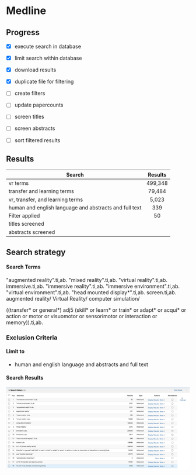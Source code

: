 # Medline

## Progress
- [x] execute search in database
- [x] limit search within database
- [x] download results
- [x] duplicate file for filtering
- [ ] create filters
- [ ] update papercounts
- [ ] screen titles
- [ ] screen abstracts
- [ ] sort filtered results


## Results

| Search   |     Results   |
|----------|:-------------:|
| vr terms | 499,348 |
| transfer and learning terms | 79,484 |
| vr, transfer, and learning terms | 5,023 |
| human and english language and abstracts and full text | 339 |
| Filter applied | 50 |
| titles screened |  |
| abstracts screened |  |


## Search strategy

#### Search Terms

"augmented reality".ti,ab.
"mixed reality".ti,ab.
"virtual reality".ti,ab.
immersive.ti,ab.
"immersive reality".ti,ab.
"immersive environment".ti,ab.
"virtual environment".ti,ab.
"head mounted display*".ti,ab.
screen.ti,ab.
augmented reality/
Virtual Reality/
computer simulation/

((transfer* or general*) adj5 (skill* or learn* or train* or adapt* or acqui* or action or motor or visuomotor or sensorimotor or interaction or memory)).ti,ab.

### Exclusion Criteria

#### Limit to
- human and english language and abstracts and full text


#### Search Results
![Medline Results](Medline/medline_search_results.png)
